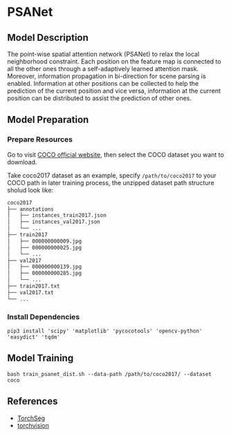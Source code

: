 # PSANet

## Model Description

The point-wise spatial attention network (PSANet) to relax the local neighborhood constraint. Each position on the
feature map is connected to all the other ones through a self-adaptively learned attention mask. Moreover, information
propagation in bi-direction for scene parsing is enabled. Information at other positions can be collected to help the
prediction of the current position and vice versa, information at the current position can be distributed to assist the
prediction of other ones.

## Model Preparation

### Prepare Resources

Go to visit [COCO official website](https://cocodataset.org/#download), then select the COCO dataset you want to
download.

Take coco2017 dataset as an example, specify `/path/to/coco2017` to your COCO path in later training process, the
unzipped dataset path structure sholud look like:

```bash
coco2017
├── annotations
│   ├── instances_train2017.json
│   ├── instances_val2017.json
│   └── ...
├── train2017
│   ├── 000000000009.jpg
│   ├── 000000000025.jpg
│   └── ...
├── val2017
│   ├── 000000000139.jpg
│   ├── 000000000285.jpg
│   └── ...
├── train2017.txt
├── val2017.txt
└── ...
```

### Install Dependencies

```shell
pip3 install 'scipy' 'matplotlib' 'pycocotools' 'opencv-python' 'easydict' 'tqdm'
```

## Model Training

```shell
bash train_psanet_dist.sh --data-path /path/to/coco2017/ --dataset coco
```

## References

- [TorchSeg](https://github.com/ycszen/TorchSeg)
- [torchvision](../../torchvision/pytorch/README.md)
